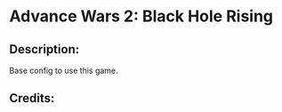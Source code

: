 # Advance Wars 2: Black Hole Rising

## Description: 

Base config to use this game.

## Credits: 



